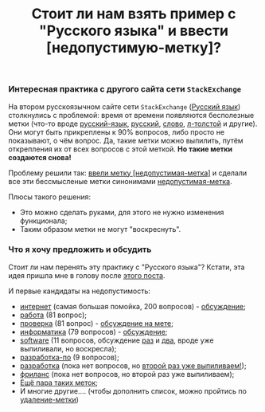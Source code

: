 ﻿---
title: "Стоит ли нам взять пример с &quot;Русского языка&quot; и ввести [недопустимую-метку]?"
se.owner.user_id: 532877
se.owner.display_name: "Зонтик"
se.owner.link: "https://ru.meta.stackoverflow.com/users/532877/%d0%97%d0%be%d0%bd%d1%82%d0%b8%d0%ba"
se.link: "https://ru.meta.stackoverflow.com/questions/12713/%d0%a1%d1%82%d0%be%d0%b8%d1%82-%d0%bb%d0%b8-%d0%bd%d0%b0%d0%bc-%d0%b2%d0%b7%d1%8f%d1%82%d1%8c-%d0%bf%d1%80%d0%b8%d0%bc%d0%b5%d1%80-%d1%81-%d0%a0%d1%83%d1%81%d1%81%d0%ba%d0%be%d0%b3%d0%be-%d1%8f%d0%b7%d1%8b%d0%ba%d0%b0-%d0%b8-%d0%b2%d0%b2%d0%b5%d1%81%d1%82%d0%b8-%d0%bd%d0%b5%d0%b4%d0%be%d0%bf%d1%83%d1%81%d1%82%d0%b8%d0%bc%d1%83%d1%8e-%d0%bc%d0%b5%d1%82%d0%ba%d1%83"
se.question_id: 12713
se.post_type: question
---
<h3>Интересная практика с другого сайта сети <code>StackExchange</code></h3>
<p>На втором русскоязычном сайте сети <code>StackExchange</code> (<a href="https://rus.stackexchange.com/">Русский язык</a>) столкнулись с проблемой: время от времени появляются бесполезные метки (что-то вроде <a href="https://ru.stackoverflow.com/questions/tagged/%d1%80%d1%83%d1%81%d1%81%d0%ba%d0%b8%d0%b9-%d1%8f%d0%b7%d1%8b%d0%ba" class="post-tag" title="показать вопросы с меткой [русский-язык]" aria-label="показать вопросы с меткой [русский-язык]" rel="tag" aria-labelledby="tag-русский-язык-tooltip-container">русский-язык</a>, <a href="https://ru.stackoverflow.com/questions/tagged/%d1%80%d1%83%d1%81%d1%81%d0%ba%d0%b8%d0%b9" class="post-tag" title="показать вопросы с меткой [русский]" aria-label="показать вопросы с меткой [русский]" rel="tag" aria-labelledby="tag-русский-tooltip-container">русский</a>, <a href="https://ru.stackoverflow.com/questions/tagged/%d1%81%d0%bb%d0%be%d0%b2%d0%be" class="post-tag" title="показать вопросы с меткой [слово]" aria-label="показать вопросы с меткой [слово]" rel="tag" aria-labelledby="tag-слово-tooltip-container">слово</a>, <a href="https://ru.stackoverflow.com/questions/tagged/%d0%bb-%d1%82%d0%be%d0%bb%d1%81%d1%82%d0%be%d0%b9" class="post-tag" title="показать вопросы с меткой [л-толстой]" aria-label="показать вопросы с меткой [л-толстой]" rel="tag" aria-labelledby="tag-л-толстой-tooltip-container">л-толстой</a> и другие). Они могут быть прикреплены к 90% вопросов, либо просто не показывают, о чём вопрос. Да, такие метки можно выпилить, путём открепления их от всех вопросов с этой меткой. <strong>Но такие метки создаются снова!</strong></p>
<p>Проблему решили так: <a href="https://rus.meta.stackexchange.com/questions/241/">ввели метку [недопустимая-метка]</a> и сделали все эти бессмысленые метки синонимами <a href="https://ru.stackoverflow.com/questions/tagged/%d0%bd%d0%b5%d0%b4%d0%be%d0%bf%d1%83%d1%81%d1%82%d0%b8%d0%bc%d0%b0%d1%8f-%d0%bc%d0%b5%d1%82%d0%ba%d0%b0" class="post-tag" title="показать вопросы с меткой [недопустимая-метка]" aria-label="показать вопросы с меткой [недопустимая-метка]" rel="tag" aria-labelledby="tag-недопустимая-метка-tooltip-container">недопустимая-метка</a>.</p>
<p>Плюсы такого решения:</p>
<ul>
<li>Это можно сделать руками, для этого не нужно изменения функционала;</li>
<li>Таким образом метки не могут &quot;воскреснуть&quot;.</li>
</ul>
<h3>Что я хочу предложить и обсудить</h3>
<p>Стоит ли нам перенять эту практику с &quot;Русского языка&quot;? Кстати, эта идея пришла мне в голову после <a href="https://ru.meta.stackoverflow.com/questions/12711/12712#12712">этого поста</a>.</p>
<p>И первые кандидаты на недопустимость:</p>
<ul>
<li><a href="https://ru.stackoverflow.com/questions/tagged/%d0%b8%d0%bd%d1%82%d0%b5%d1%80%d0%bd%d0%b5%d1%82" class="post-tag" title="показать вопросы с меткой [интернет]" aria-label="показать вопросы с меткой [интернет]" rel="tag" aria-labelledby="tag-интернет-tooltip-container">интернет</a> (самая большая помойка, 200 вопросов) - <a href="https://ru.meta.stackoverflow.com/questions/10484/">обсуждение</a>;</li>
<li><a href="https://ru.stackoverflow.com/questions/tagged/%d1%80%d0%b0%d0%b1%d0%be%d1%82%d0%b0" class="post-tag" title="показать вопросы с меткой [работа]" aria-label="показать вопросы с меткой [работа]" rel="tag" aria-labelledby="tag-работа-tooltip-container">работа</a> (81 вопрос);</li>
<li><a href="https://ru.stackoverflow.com/questions/tagged/%d0%bf%d1%80%d0%be%d0%b2%d0%b5%d1%80%d0%ba%d0%b0" class="post-tag" title="показать вопросы с меткой [проверка]" aria-label="показать вопросы с меткой [проверка]" rel="tag" aria-labelledby="tag-проверка-tooltip-container">проверка</a> (81 вопрос) - <a href="https://ru.meta.stackoverflow.com/questions/7339/">обсуждение на мете</a>;</li>
<li><a href="https://ru.stackoverflow.com/questions/tagged/%d0%b8%d0%bd%d1%84%d0%be%d1%80%d0%bc%d0%b0%d1%82%d0%b8%d0%ba%d0%b0" class="post-tag" title="показать вопросы с меткой [информатика]" aria-label="показать вопросы с меткой [информатика]" rel="tag" aria-labelledby="tag-информатика-tooltip-container">информатика</a> (79 вопросов) - <a href="https://ru.meta.stackoverflow.com/questions/6125/">обсуждение</a>;</li>
<li><a href="https://ru.stackoverflow.com/questions/tagged/software" class="post-tag" title="показать вопросы с меткой [software]" aria-label="показать вопросы с меткой [software]" rel="tag" aria-labelledby="tag-software-tooltip-container">software</a> (11 вопросов, обсуждение <a href="https://ru.meta.stackoverflow.com/questions/7041/">раз</a> и <a href="https://ru.meta.stackoverflow.com/questions/4338/">два</a>, вроде уже выпиливали, но воскресла);</li>
<li><a href="https://ru.stackoverflow.com/questions/tagged/%d1%80%d0%b0%d0%b7%d1%80%d0%b0%d0%b1%d0%be%d1%82%d0%ba%d0%b0-%d0%bf%d0%be" class="post-tag" title="показать вопросы с меткой [разработка-по]" aria-label="показать вопросы с меткой [разработка-по]" rel="tag" aria-labelledby="tag-разработка-по-tooltip-container">разработка-по</a> (9 вопросов);</li>
<li><a href="https://ru.stackoverflow.com/questions/tagged/%d1%80%d0%b0%d0%b7%d1%80%d0%b0%d0%b1%d0%be%d1%82%d0%ba%d0%b0" class="post-tag" title="показать вопросы с меткой [разработка]" aria-label="показать вопросы с меткой [разработка]" rel="tag" aria-labelledby="tag-разработка-tooltip-container">разработка</a> (пока нет вопросов, но <a href="https://ru.meta.stackoverflow.com/questions/12711/">второй раз уже выпиливаем!</a>);</li>
<li><a href="https://ru.stackoverflow.com/questions/tagged/%d1%84%d1%80%d0%b8%d0%bb%d0%b0%d0%bd%d1%81" class="post-tag" title="показать вопросы с меткой [фриланс]" aria-label="показать вопросы с меткой [фриланс]" rel="tag" aria-labelledby="tag-фриланс-tooltip-container">фриланс</a> (пока нет вопросов, но второй раз уже выпиливаем);</li>
<li><a href="https://ru.meta.stackoverflow.com/questions/320/">Ещё пара таких меток</a>;</li>
<li>И многие другие.... (чтобы дополнить список, можно пройтись по <a href="/questions/tagged/%d1%83%d0%b4%d0%b0%d0%bb%d0%b5%d0%bd%d0%b8%d0%b5-%d0%bc%d0%b5%d1%82%d0%ba%d0%b8" class="post-tag" title="показать вопросы с меткой [удаление-метки]" aria-label="показать вопросы с меткой [удаление-метки]" rel="tag" aria-labelledby="tag-удаление-метки-tooltip-container">удаление-метки</a>)</li>
</ul>
